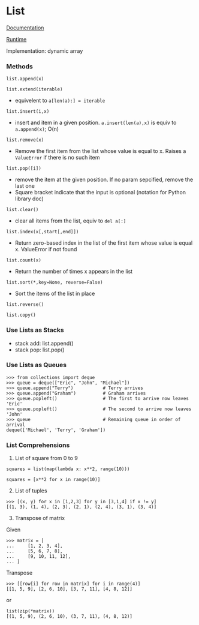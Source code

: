 # List

[Documentation](https://docs.python.org/3/tutorial/datastructures.html#more-on-lists)

[Runtime](https://www.ics.uci.edu/~pattis/ICS-33/lectures/complexitypython.txt)

Implementation: dynamic array

### Methods

`list.append(x)`

`list.extend(iterable)`
- equivelent to `a[len(a):] = iterable`

`list.insert(i,x)`
- insert and item in a given position. `a.insert(len(a),x)` is equiv to `a.append(x)`; O(n)

`list.remove(x)`
- Remove the first item from the list whose value is equal to x. Raises a `ValueError` if there is no such item

`list.pop([i])`
- remove the item at the given position. If no param sepcified, remove the last one
- Square bracket indicate that the input is optional (notation for Python library doc)

`list.clear()`
- clear all items from the list, equiv to `del a[:]`

`list.index(x[,start[,end]])`
- Return zero-based index in the list of the first item whose value is equal x. ValueError if not found

`list.count(x)`
- Return the number of times x appears in the list

`list.sort(*,key=None, reverse=False)`
- Sort the items of the list in place

`list.reverse()`

`list.copy()`

### Use Lists as Stacks
- stack add: list.append()
- stack pop: list.pop()

### Use Lists as Queues
```
>>> from collections import deque
>>> queue = deque(["Eric", "John", "Michael"])
>>> queue.append("Terry")           # Terry arrives
>>> queue.append("Graham")          # Graham arrives
>>> queue.popleft()                 # The first to arrive now leaves
'Eric'
>>> queue.popleft()                 # The second to arrive now leaves
'John'
>>> queue                           # Remaining queue in order of arrival
deque(['Michael', 'Terry', 'Graham'])
```

### List Comprehensions

1. List of square from 0 to 9

`squares = list(map(lambda x: x**2, range(10)))`

`squares = [x**2 for x in range(10)]`

2. List of tuples
```
>>> [(x, y) for x in [1,2,3] for y in [3,1,4] if x != y]
[(1, 3), (1, 4), (2, 3), (2, 1), (2, 4), (3, 1), (3, 4)]
```

3. Transpose of matrix

Given
```
>>> matrix = [
...     [1, 2, 3, 4],
...     [5, 6, 7, 8],
...     [9, 10, 11, 12],
... ]
```

Transpose
```
>>> [[row[i] for row in matrix] for i in range(4)]
[[1, 5, 9], [2, 6, 10], [3, 7, 11], [4, 8, 12]]
```
or
```
list(zip(*matrix))
[(1, 5, 9), (2, 6, 10), (3, 7, 11), (4, 8, 12)]
```
